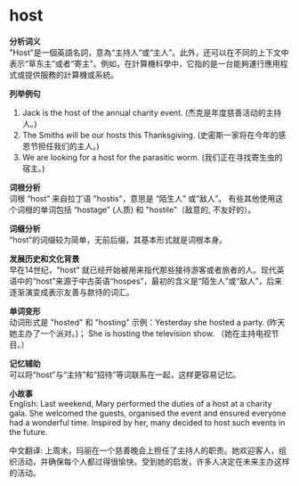 # host

**分析词义**  
"Host"是一個英語名詞，意為“主持人”或“主人”。此外，还可以在不同的上下文中表示“草东主”或者“寄主”。例如，在計算機科學中，它指的是一台能夠運行應用程式或提供服務的計算機或系統。

  

**列举例句**

  

1.  Jack is the host of the annual charity event. (杰克是年度慈善活动的主持人。)
2.  The Smiths will be our hosts this Thanksgiving. (史密斯一家将在今年的感恩节担任我们的主人。)
3.  We are looking for a host for the parasitic worm. (我们正在寻找寄生虫的宿主。)

  

**词根分析**  
词根 “host” 来自拉丁语 "hostis"，意思是 “陌生人” 或“敌人”。 有些其他使用这个词根的单词包括 “hostage” (人质) 和 "hostile"（敌意的, 不友好的）。

  

**词缀分析**  
“host”的词缀较为简单，无前后缀，其基本形式就是词根本身。

  

**发展历史和文化背景**  
早在14世纪，"host" 就已经开始被用来指代那些接待游客或者旅者的人。现代英语中的“host”来源于中古英语“hospes”，最初的含义是“陌生人”或“敌人”，后来逐渐演变成表示友善与款待的词汇。

  

**单词变形**  
动词形式是 "hosted" 和 "hosting" 示例：Yesterday she hosted a party. (昨天她主办了一个派对。)； She is hosting the television show. （她在主持电视节目。）

  

**记忆辅助**  
可以将“host”与“主持”和“招待”等词联系在一起，这样更容易记忆。

  

**小故事**  
English: Last weekend, Mary performed the duties of a host at a charity gala. She welcomed the guests, organised the event and ensured everyone had a wonderful time. Inspired by her, many decided to host such events in the future.

  

中文翻译: 上周末，玛丽在一个慈善晚会上担任了主持人的职责。她欢迎客人，组织活动，并确保每个人都过得很愉快。受到她的启发，许多人决定在未来主办这样的活动。

